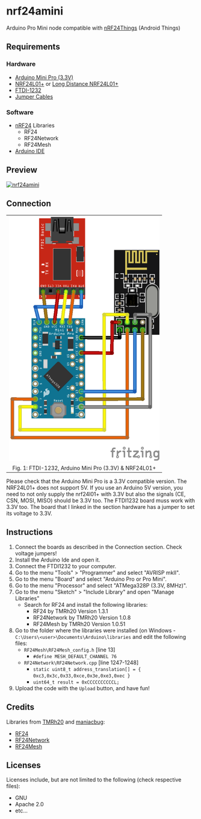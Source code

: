 # nrf24amini
Arduino Pro Mini node compatible with [nRF24Things](https://github.com/lemariva/nRF24Things) (Android Things)

## Requirements

### Hardware

* [Arduino Mini Pro (3.3V)](https://www.banggood.com/10Pcs-Pro-Mini-ATMEGA328P-3-3V-8M-Interactive-Media-Upgrade-Version-For-Arduino-p-1193822.html?p=QW0903761303201409LG)
* [NRF24L01+](https://www.banggood.com/NRF24L01-Wireless-Module-2_4-Ghz-RF-Transceiver-SPI-Board-1_9-to-3_6V-p-1243622.html?p=QW0903761303201409LG) or [Long Distance NRF24L01+](https://www.banggood.com/10Pcs-1100-Meter-Long-Distance-NRF24L01PALNA-Wireless-Module-With-Antenna-p-1066643.html?p=QW0903761303201409LG)
* [FTDI-1232](https://www.banggood.com/FuriousFPV-FTDI-1232-for-True-D-Diversity-Receiver-Fatshark-Dominator-Goggles-p-1189544.html?p=QW0903761303201409LG)
* [Jumper Cables](https://www.banggood.com/120pcs-Multicolored-Dupont-Wire-Male-to-Female-Male-to-Male-Female-to-Female-Jumper-Wire-Kit-p-1262667.html?p=QW0903761303201409LG)

### Software
* [nRF24](https://github.com/nRF24) Libraries
	* RF24
	* RF24Network
	* RF24Mesh
* [Arduino IDE](https://www.arduino.cc/en/Main/Software?)

## Preview
[![nrf24amini](https://img.youtube.com/vi/tzyviVtebbg/0.jpg)](https://www.youtube.com/watch?v=tzyviVtebbg)

## Connection
|   |
|:-:|
|<img src="https://raw.githubusercontent.com/lemariva/nrf24amini/master/fritzing/arduino_nrf2401l+_bb.png" alt="WiPy 3.0, MPU6055 &amp; Micro Servo 9g" width="400px">|
|Fig. 1: FTDI-1232, Arduino Mini Pro (3.3V) &amp; NRF24L01+|

Please check that the Arduino Mini Pro is a 3.3V compatible version. The NRF24L01+ does not support 5V. If you use an Arduino 5V version, you need to not only supply the nrf24l01+ with 3.3V but also the signals (CE, CSN, MOSI, MISO) should be 3.3V too.
The FTDI1232 board muss work with 3.3V too. The board that I linked in the section hardware has a jumper to set its voltage to 3.3V.


## Instructions
1. Connect the boards as described in the Connection section. Check voltage jumpers!
2. Install the Arduino Ide and open it.
3. Connect the FTDI1232 to your computer.
4. Go to the menu "Tools" > "Programmer" and select "AVRISP mkII".
5. Go to the menu "Board" and select "Arduino Pro or Pro Mini".
6. Go to the menu "Processor" and select "ATMega328P (3.3V, 8MHz)".
7. Go to the menu "Sketch" > "Include Library" and open "Manage Libraries"
	* Search for RF24 and install the following libraries:
		* RF24 by TMRh20 Version 1.3.1
		* RF24Network by TMRh20 Version 1.0.8
		* RF24Mesh by TMRh20 Version 1.0.51
8. Go to the folder where the libraries were installed (on Windows - `C:\Users\<user>\Documents\Arduino\libraries` and edit the following files:
	* `RF24Mesh\RF24Mesh_config.h` [line 13]
		* `#define MESH_DEFAULT_CHANNEL 76`
	* `RF24Network\RF24Network.cpp` [line 1247-1248]
		* `static uint8_t address_translation[] = { 0xc3,0x3c,0x33,0xce,0x3e,0xe3,0xec }`
		* `uint64_t result = 0xCCCCCCCCCCL;`
9. Upload the code with the `Upload` button, and have fun!

## Credits
Libraries from <a href="https://github.com/TMRh20" target="_blank">TMRh20</a> and <a href="https://github.com/maniacbug" target="_blank">maniacbug</a>:
* <a href="https://github.com/TMRh20/RF24" target="_blank">RF24</a>
* <a href="https://github.com/TMRh20/RF24Network" target="_blank">RF24Network</a>
* <a href="https://github.com/TMRh20/RF24Mesh" target="_blank">RF24Mesh</a>

## Licenses
Licenses include, but are not limited to the following (check respective files):
* GNU
* Apache 2.0
* etc...
